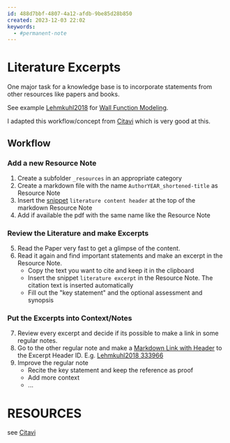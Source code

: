 ```yaml
---
id: 488d7bbf-4807-4a12-afdb-9be85d28b850
created: 2023-12-03 22:02
keywords: 
  - #permanent-note
---
```



Literature Excerpts
======================================================================

One major task for a knowledge base is to incorporate statements from other resources like papers and books.  

See example [Lehmkuhl2018](/engineering/computational-fluid-dynamics/wall-functions/_resources/Lehmkuhl2018_Dissertation_modeling-a-numeric-wall-function.md) 
for [Wall Function Modeling](/engineering/computational-fluid-dynamics/wall-functions/README.md).  

I adapted this workflow/concept from [Citavi](../tools/citavi.md) which is very good at this.  



Workflow
------------------------------------------------------------

### Add a new Resource Note
1. Create a subfolder `_resources` in an appropriate category
2. Create a markdown file with the name `AuthorYEAR_shortened-title` as Resource Note  
3. Insert the [snippet](/coding/editors/vs-code/snippets.md) `literature content header` at the top of the markdown Resource Note  
4. Add if available the pdf with the same name like the Resource Note  


### Review the Literature and make Excerpts
5. Read the Paper very fast to get a glimpse of the content. 
6. Read it again and find important statements and make an excerpt in the Resource Note. 
    * Copy the text you want to cite and keep it in the clipboard
    * Insert the snippet `literature excerpt` in the Resource Note. 
      The citation text is inserted automatically 
    * Fill out the "key statement" and the optional assessment and synopsis


### Put the Excerpts into Context/Notes
7. Review every excerpt and decide if its possible to make a link in some regular notes. 
8. Go to the other regular note and make a [Markdown Link with Header](/coding/languages/markdown/links.md#links-zu-überschriften) to the Excerpt Header ID. 
   E.g. [Lehmkuhl2018 333966](/engineering/computational-fluid-dynamics/wall-functions/_resources/Lehmkuhl2018_Dissertation_modeling-a-numeric-wall-function.md#333966) 
9. Improve the regular note 
    * Recite the key statement and keep the reference as proof
    * Add more context 
    * ...



RESOURCES
======================================================================

see [Citavi](/knowledge/tools/citavi.md)  
